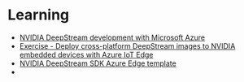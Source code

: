 
# Learning

- [NVIDIA DeepStream development with Microsoft Azure](https://docs.microsoft.com/en-us/learn/paths/nvidia-deepstream-development-with-microsoft-azure/?WT.mc_id=iot-47680-cxa)
- [Exercise - Deploy cross-platform DeepStream images to NVIDIA embedded devices with Azure IoT Edge](https://docs.microsoft.com/en-us/learn/modules/nvidia-deepstream-embedded-device-deployment-azure/6-deploy-deepstream-images-nvidia-embedded-devices-iot-edge)
- [NVIDIA DeepStream SDK Azure Edge template](https://azuremarketplace.microsoft.com/en-us/marketplace/apps/nvidia.deepstream-iot?tab=PlansAndPrice)
- 
